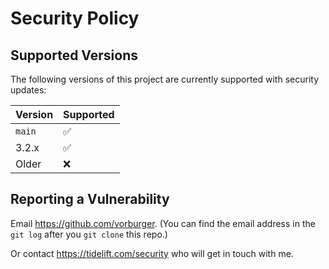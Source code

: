 # Security Policy

## Supported Versions

The following versions of this project are currently supported with security updates:

| Version | Supported          |
| ------- | ------------------ |
| `main`  | :white_check_mark: |
| 3.2.x   | :white_check_mark: |
| Older   | :x:                |

## Reporting a Vulnerability

Email https://github.com/vorburger. (You can find the email address in the `git log` after you `git clone` this repo.)

Or contact https://tidelift.com/security who will get in touch with me.
